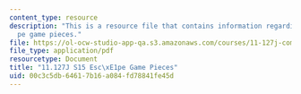 ```yaml
---
content_type: resource
description: "This is a resource file that contains information regarding esc\xE1\
  pe game pieces."
file: https://ol-ocw-studio-app-qa.s3.amazonaws.com/courses/11-127j-computer-games-and-simulations-for-education-and-exploration-spring-2015/00c3c5db64617b16a084fd78841fe45d_MIT11_127JS15_Esc_pieces.pdf
file_type: application/pdf
resourcetype: Document
title: "11.127J S15 Esc\xE1pe Game Pieces"
uid: 00c3c5db-6461-7b16-a084-fd78841fe45d
---
```

